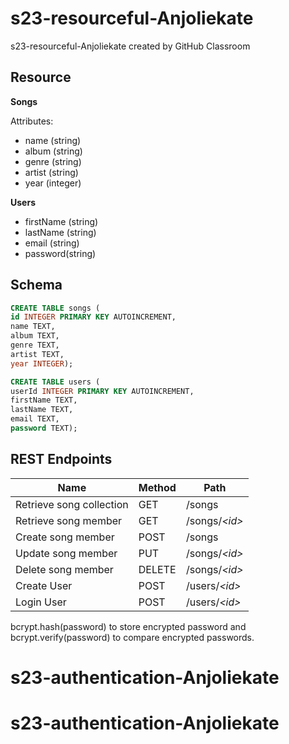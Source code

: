 # s23-resourceful-Anjoliekate
s23-resourceful-Anjoliekate created by GitHub Classroom

## Resource

**Songs**

Attributes:

* name (string)
* album (string)
* genre (string)
* artist (string)
* year (integer)

**Users**

* firstName (string)
* lastName (string)
* email (string)
* password(string)

## Schema

```sql
CREATE TABLE songs (
id INTEGER PRIMARY KEY AUTOINCREMENT,
name TEXT,
album TEXT,
genre TEXT,
artist TEXT,
year INTEGER);

CREATE TABLE users (
userId INTEGER PRIMARY KEY AUTOINCREMENT,
firstName TEXT,
lastName TEXT,
email TEXT,
password TEXT);
```

## REST Endpoints

Name                           | Method | Path
-------------------------------|--------|------------------
Retrieve song collection | GET    | /songs
Retrieve song member     | GET    | /songs/*\<id\>*
Create song member       | POST   | /songs
Update song member       | PUT    | /songs/*\<id\>*
Delete song member       | DELETE | /songs/*\<id\>*
Create User              | POST   | /users/*\<id\>*
Login User               | POST   | /users/*\<id\>*

bcrypt.hash(password) to store encrypted password and bcrypt.verify(password) to compare encrypted passwords. 
# s23-authentication-Anjoliekate
# s23-authentication-Anjoliekate
